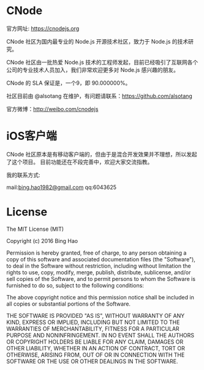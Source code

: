 # CNode 

官方网址: https://cnodejs.org 

CNode 社区为国内最专业的 Node.js 开源技术社区，致力于 Node.js 的技术研究。

CNode 社区由一批热爱 Node.js 技术的工程师发起，目前已经吸引了互联网各个公司的专业技术人员加入，我们非常欢迎更多对 Node.js 感兴趣的朋友。

CNode 的 SLA 保证是，一个9，即 90.000000%。

社区目前由 @alsotang 在维护，有问题请联系：https://github.com/alsotang

官方微博：http://weibo.com/cnodejs

# iOS客户端

CNode 社区原本是有移动客户端的，但由于是混合开发效果并不理想，所以发起了这个项目。
目前功能还在不段完善中，欢迎大家交流指教。

我的联系方式:

mail:bing.hao1982@gmail.com
qq:6043625

# License

The MIT License (MIT)

Copyright (c) 2016 Bing Hao

Permission is hereby granted, free of charge, to any person obtaining a copy
of this software and associated documentation files (the "Software"), to deal
in the Software without restriction, including without limitation the rights
to use, copy, modify, merge, publish, distribute, sublicense, and/or sell
copies of the Software, and to permit persons to whom the Software is
furnished to do so, subject to the following conditions:

The above copyright notice and this permission notice shall be included in all
copies or substantial portions of the Software.

THE SOFTWARE IS PROVIDED "AS IS", WITHOUT WARRANTY OF ANY KIND, EXPRESS OR
IMPLIED, INCLUDING BUT NOT LIMITED TO THE WARRANTIES OF MERCHANTABILITY,
FITNESS FOR A PARTICULAR PURPOSE AND NONINFRINGEMENT. IN NO EVENT SHALL THE
AUTHORS OR COPYRIGHT HOLDERS BE LIABLE FOR ANY CLAIM, DAMAGES OR OTHER
LIABILITY, WHETHER IN AN ACTION OF CONTRACT, TORT OR OTHERWISE, ARISING FROM,
OUT OF OR IN CONNECTION WITH THE SOFTWARE OR THE USE OR OTHER DEALINGS IN THE
SOFTWARE.
